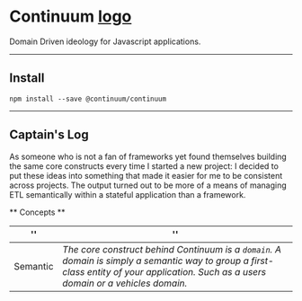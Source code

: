 # Continuum [logo](https://avatars3.githubusercontent.com/u/30741101?s=200&v=4)
Domain Driven ideology for Javascript applications.

***

## Install
`npm install --save @continuum/continuum`

***

## Captain's Log
As someone who is not a fan of frameworks yet found themselves building the same core constructs every time I started a new project: I decided to put these ideas into something that made it easier for me to be consistent across projects. The output turned out to be more of a means of managing ETL semantically within a stateful application than a framework.

** Concepts **

''  |  ''
--- | ---
Semantic | *The core construct behind Continuum is a `domain`. A domain is simply a semantic way to group a first-class entity of your application. Such as a users domain or a vehicles domain.*
